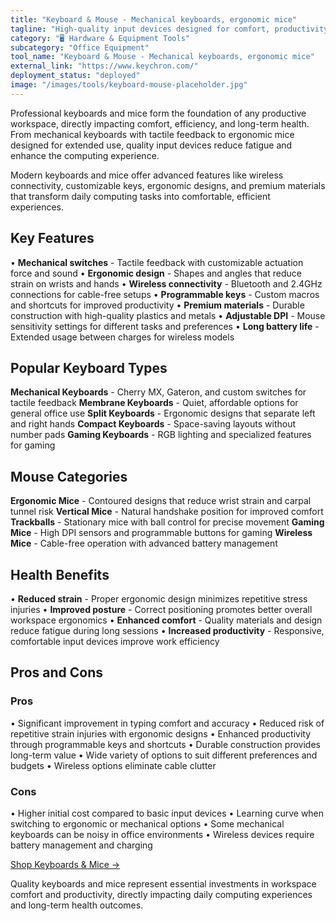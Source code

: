 ```yaml
---
title: "Keyboard & Mouse - Mechanical keyboards, ergonomic mice"
tagline: "High-quality input devices designed for comfort, productivity, and professional performance"
category: "🖥️ Hardware & Equipment Tools"
subcategory: "Office Equipment"
tool_name: "Keyboard & Mouse - Mechanical keyboards, ergonomic mice"
external_link: "https://www.keychron.com/"
deployment_status: "deployed"
image: "/images/tools/keyboard-mouse-placeholder.jpg"
---
```


Professional keyboards and mice form the foundation of any productive workspace, directly impacting comfort, efficiency, and long-term health. From mechanical keyboards with tactile feedback to ergonomic mice designed for extended use, quality input devices reduce fatigue and enhance the computing experience.

Modern keyboards and mice offer advanced features like wireless connectivity, customizable keys, ergonomic designs, and premium materials that transform daily computing tasks into comfortable, efficient experiences.

## Key Features

• **Mechanical switches** - Tactile feedback with customizable actuation force and sound
• **Ergonomic design** - Shapes and angles that reduce strain on wrists and hands
• **Wireless connectivity** - Bluetooth and 2.4GHz connections for cable-free setups
• **Programmable keys** - Custom macros and shortcuts for improved productivity
• **Premium materials** - Durable construction with high-quality plastics and metals
• **Adjustable DPI** - Mouse sensitivity settings for different tasks and preferences
• **Long battery life** - Extended usage between charges for wireless models

## Popular Keyboard Types

**Mechanical Keyboards** - Cherry MX, Gateron, and custom switches for tactile feedback
**Membrane Keyboards** - Quiet, affordable options for general office use
**Split Keyboards** - Ergonomic designs that separate left and right hands
**Compact Keyboards** - Space-saving layouts without number pads
**Gaming Keyboards** - RGB lighting and specialized features for gaming

## Mouse Categories

**Ergonomic Mice** - Contoured designs that reduce wrist strain and carpal tunnel risk
**Vertical Mice** - Natural handshake position for improved comfort
**Trackballs** - Stationary mice with ball control for precise movement
**Gaming Mice** - High DPI sensors and programmable buttons for gaming
**Wireless Mice** - Cable-free operation with advanced battery management

## Health Benefits

• **Reduced strain** - Proper ergonomic design minimizes repetitive stress injuries
• **Improved posture** - Correct positioning promotes better overall workspace ergonomics
• **Enhanced comfort** - Quality materials and design reduce fatigue during long sessions
• **Increased productivity** - Responsive, comfortable input devices improve work efficiency

## Pros and Cons

### Pros
• Significant improvement in typing comfort and accuracy
• Reduced risk of repetitive strain injuries with ergonomic designs
• Enhanced productivity through programmable keys and shortcuts
• Durable construction provides long-term value
• Wide variety of options to suit different preferences and budgets
• Wireless options eliminate cable clutter

### Cons
• Higher initial cost compared to basic input devices
• Learning curve when switching to ergonomic or mechanical options
• Some mechanical keyboards can be noisy in office environments
• Wireless devices require battery management and charging

[Shop Keyboards & Mice →](https://www.keychron.com/)

Quality keyboards and mice represent essential investments in workspace comfort and productivity, directly impacting daily computing experiences and long-term health outcomes.